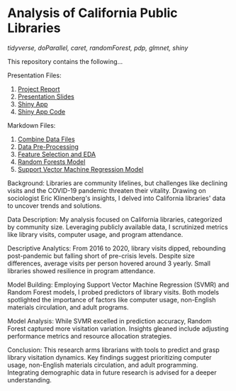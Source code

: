 # Analysis of California Public Libraries

*tidyverse, doParallel, caret, randomForest, pdp, glmnet, shiny*

This repository contains the following... 

Presentation Files: 
1. [Project Report](https://github.com/itstrieu/California_Public_Libraries/blob/main/Project%20Report.pdf)
2. [Presentation Slides](https://github.com/itstrieu/California_Public_Libraries/blob/main/Presentation%20Slides.pdf)
3. [Shiny App](https://itstrieu.shinyapps.io/California_Public_Libraries/)
4. [Shiny App Code](https://github.com/itstrieu/California_Public_Libraries/blob/main/CPL_Shiny_App.R)

Markdown Files:

1. [Combine Data Files](https://github.com/itstrieu/California_Public_Libraries/blob/main/00_CPL_Combine_Data_Files.md)
2. [Data Pre-Processing](https://github.com/itstrieu/California_Public_Libraries/blob/main/01_CPL_Data_PreProcessing.md)
3. [Feature Selection and EDA](https://github.com/itstrieu/California_Public_Libraries/blob/main/02_CPL_Feature_Selection.md)
4. [Random Forests Model](https://github.com/itstrieu/California_Public_Libraries/blob/main/03_CPL_Random_Forests.md) 
5. [Support Vector Machine Regression Model](https://github.com/itstrieu/California_Public_Libraries/blob/main/04_Support_Vector_Machine_Regression.md) 

Background:
Libraries are community lifelines, but challenges like declining visits and the COVID-19 pandemic threaten their vitality. Drawing on sociologist Eric Klinenberg's insights, I delved into California libraries' data to uncover trends and solutions.

Data Description:
My analysis focused on California libraries, categorized by community size. Leveraging publicly available data, I scrutinized metrics like library visits, computer usage, and program attendance.

Descriptive Analytics:
From 2016 to 2020, library visits dipped, rebounding post-pandemic but falling short of pre-crisis levels. Despite size differences, average visits per person hovered around 3 yearly. Small libraries showed resilience in program attendance.

Model Building:
Employing Support Vector Machine Regression (SVMR) and Random Forest models, I probed predictors of library visits. Both models spotlighted the importance of factors like computer usage, non-English materials circulation, and adult programs.

Model Analysis:
While SVMR excelled in prediction accuracy, Random Forest captured more visitation variation. Insights gleaned include adjusting performance metrics and resource allocation strategies.

Conclusion:
This research arms librarians with tools to predict and grasp library visitation dynamics. Key findings suggest prioritizing computer usage, non-English materials circulation, and adult programming. Integrating demographic data in future research is advised for a deeper understanding.
